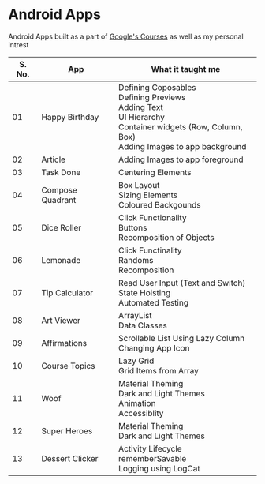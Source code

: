 # Android Apps

Android Apps built as a part of [Google's Courses](https://developer.android.com/courses/) as well as my personal intrest


|S. No.| App | What it taught me |
|------|-----|-------------------|
| 01 | Happy Birthday | Defining Coposables <br> Defining Previews <br> Adding Text <br> UI Hierarchy <br> Container widgets (Row, Column, Box) <br> Adding Images to app background |
| 02 | Article | Adding Images to app foreground |
| 03 | Task Done | Centering Elements |
| 04 | Compose Quadrant | Box Layout <br> Sizing Elements <br> Coloured Backgounds |
| 05 | Dice Roller | Click Functionality <br> Buttons <br> Recomposition of Objects |
| 06 | Lemonade | Click Functinality <br> Randoms <br> Recomposition |
| 07 | Tip Calculator | Read User Input (Text and Switch) <br> State Hoisting <br> Automated Testing |
| 08 | Art Viewer | ArrayList <br> Data Classes |
| 09 | Affirmations | Scrollable List Using Lazy Column <br> Changing App Icon |
| 10 | Course Topics | Lazy Grid <br> Grid Items from Array |
| 11 | Woof | Material Theming <br> Dark and Light Themes <br> Animation <br> Accessiblity |
| 12 | Super Heroes | Material Theming <br> Dark and Light Themes |
| 13 | Dessert Clicker | Activity Lifecycle <br> rememberSavable <br> Logging using LogCat |
